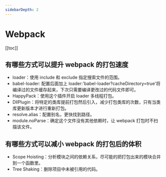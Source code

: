 ```yaml
---
sidebarDepth: 2
---
```


# Webpack

[[toc]]

## 有哪些方式可以提升 webpack 的打包速度

- loader：使用 include 和 exclude 指定搜索文件的范围。
- babel-loader: 配置后面加上 loader:'babel-loader?cacheDirectory=true'将编译过的文件缓存起来，下次只需要编译更改过的代码文件即可。
- HappyPack：使用这个插件开启 loader 多线程打包。
- DllPlugin：将特定的类库提前打包然后引入，减少打包类库的次数，只有当类库更新版本才进行重新打包。
- resolve.alias：配置别名，更快找到路径。
- module.noParse：确定这个文件没有其他依赖时，让 webpack 打包时不扫描该文件。

## 有哪些方式可以减小 webpack 的打包后的体积

- Scope Hoisting：分析模块之间的依赖关系，尽可能的把打包出来的模块合并到一个函数里。
- Tree Shaking：删除项目中未被引用的代码。
